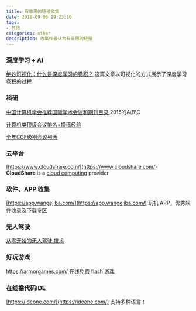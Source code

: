 ```yaml
---
title: 有意思的链接收集
date: 2018-09-06 19:23:10
tags:
- 其他
categories: other
description: 收集作者认为有意思的链接
---
```


### 深度学习 + AI

[绝妙可视化：什么是深度学习的卷积？](https://zhuanlan.zhihu.com/p/42090228)   这篇文章以可视化的方式展示了深度学习卷积的过程

### 科研

[中国计算机学会推荐国际学术会议和期刊目录 ](http://faculty.neu.edu.cn/swc/guogb/docs/ccf-2015.pdf) 2015的A\B\C

[计算机类顶级会议排名+投稿经验](https://blog.csdn.net/qian2213762498/article/details/80194940)

[全年CCF级别会议列表](https://blog.csdn.net/Touch_Dream/article/details/79330157)



### 云平台

[https://www.cloudshare.com/](https://www.cloudshare.com/)  **CloudShare** is a [cloud computing](https://en.wikipedia.org/wiki/Cloud_computing) provider 



### 软件、APP 收集

[https://app.wangejiba.com/](https://app.wangejiba.com/) 玩机 APP，优秀软件收录及下载专区



### 无人驾驶

[从零开始的无人驾驶 技术](https://juejin.im/post/5bd56932f265da0ade1d02cf)



### 好玩游戏

[https://armorgames.com/ ](https://armorgames.com/ ) 在线免费 flash 游戏



### 在线撸代码IDE

[https://ideone.com/](https://ideone.com/) 支持多种语言！